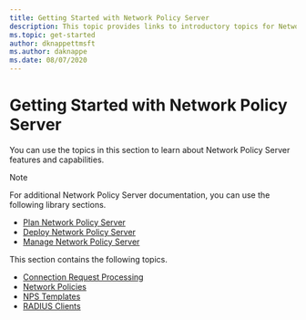 ```yaml
---
title: Getting Started with Network Policy Server
description: This topic provides links to introductory topics for Network Policy Server in Windows Server 2016, and includes links to additional guidance about NPS.
ms.topic: get-started
author: dknappettmsft
ms.author: daknappe
ms.date: 08/07/2020
---
```


# Getting Started with Network Policy Server

You can use the topics in this section to learn about Network Policy Server features and capabilities.

>[!NOTE]
>For additional Network Policy Server documentation, you can use the following library sections.
>- [Plan Network Policy Server](nps-plan-top.md)
>- [Deploy Network Policy Server](nps-deploy.md)
>- [Manage Network Policy Server](nps-manage-top.md)


This section contains the following topics.

- [Connection Request Processing](nps-crp-top.md)
- [Network Policies](nps-np-overview.md)
- [NPS Templates](nps-templates.md)
- [RADIUS Clients](nps-radius-clients.md)


